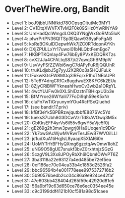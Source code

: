 # OverTheWire.org, Bandit

* Level 1: boJ9jbbUNNfktd78OOpsqOltutMc3MY1
* Level 2: CV1DtqXWVFXTvM2F0k09SHz0YwRINYA9
* Level 3: UmHadQclWmgdLOKQ3YNgjWxGoRMb5luK
* Level 4: pIwrPrtPN36QITSp3EQaw936yaFoFgAB
* Level 5: koReBOKuIDDepwhWk7jZC0RTdopnAYKh 
* Level 6: DXjZPULLxYr17uwoI01bNLQbtFemEgo7
* Level 7: HKBPTKQnIay4Fw76bEy8PVxKEDQRKTzs
* Level 8: cvX2JJa4CFALtqS87jk27qwqGhBM9plV
* Level 9: UsvVyFSfZZWbi6wgC7dAFyFuR6jQQUhR
* Level 10: truKLdjsbJ5g7yyJ2X2R0o3a5HQJFuLk
* Level 11: IFukwKGsFW8MOq3IRFqrxE1hxTNEbUPR
* Level 12: 5Te8Y4drgCRfCx8ugdwuEX8KFC6k2EUu
* Level 13: 8ZjyCRiBWFYkneahHwxCv3wb2a1ORpYL
* Level 14: 4wcYUJFw0k0XLShlDzztnTBHiqxU3b3e
* Level 15: BfMYroe26WYalil77FoDi9qh59eK5xNr
* Level 16: cluFn7wTiGryunymYOu4RcffSxQluehd
* Level 17: (see bandit17.priv)
* Level 18: kfBf3eYk5BPBRzwjqutbbfE887SVc5Yd
* Level 19: IueksS7Ubh8G3DCwVzrTd8rAVOwq3M5x
* Level 20: GbKksEFF4yrVs6il55v6gwY5aVje5f0j
* Level 21: gE269g2h3mw3pwgrj0Ha9Uoqen1c9DGr
* Level 22: Yk7owGAcWjwMVRwrTesJEwB7WVOiILLI
* Level 23: jc1udXuA1tiHqjIsL8yaapX5XIAI6i0n
* Level 24: UoMYTrfrBFHyQXmg6gzctqAwOmw1IohZ
* Level 25: uNG9O58gUE7snukf3bvZ0rxhtnjzSGzG 
* Level 26: 5czgV9L3Xx8JPOyRbXh6lQbmIOWvPT6Z
* Level 27: 3ba3118a22e93127a4ed485be72ef5ea
* Level 28: 0ef186ac70e04ea33b4c1853d2526fa2
* Level 29: bbc96594b4e001778eee9975372716b2
* Level 30: 5b90576bedb2cc04c86a9e924ce42faf
* Level 31: 47e603bb428404d265f59c42920d81e5
* Level 32: 56a9bf19c63d650ce78e6ec0354ee45e
* Level 33: c9c3199ddf4121b10cf581a98d51caee 
